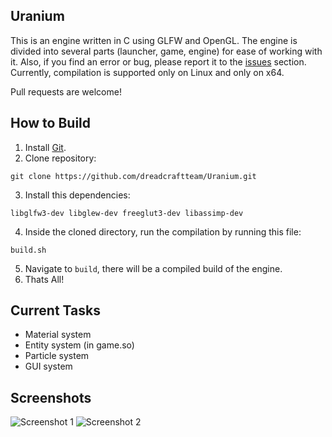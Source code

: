 ## Uranium
This is an engine written in C using GLFW and OpenGL. The engine is divided into several parts (launcher, game, engine) for ease of working with it. Also, if you find an error or bug, please report it to the [issues](https://github.com/dreadcraftteam/Uranium/issues) section. Currently, compilation is supported only on Linux and only on x64.


Pull requests are welcome!

## How to Build
1. Install [Git](https://git-scm.com/).
2. Clone repository:
```
git clone https://github.com/dreadcraftteam/Uranium.git
```
3. Install this dependencies:
```
libglfw3-dev libglew-dev freeglut3-dev libassimp-dev
```
4. Inside the cloned directory, run the compilation by running this file:
```
build.sh
```
5. Navigate to `build`, there will be a compiled build of the engine.
6. Thats All!

## Current Tasks
- Material system
- Entity system (in game.so)
- Particle system
- GUI system

## Screenshots
![Screenshot 1](https://i.ibb.co/LhSWGDBH/image1.png)
![Screenshot 2](https://i.ibb.co/fVBygCBC/image2.png)
